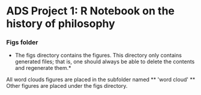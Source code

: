 # ADS Project 1:  R Notebook on the history of philosophy

### Figs folder

* The figs directory contains the figures. This directory only contains generated files; that is, one should always be able to delete the contents and regenerate them.*

All word clouds figures are placed in the subfolder named ** 'word cloud' **
Other figures are placed under the figs directory.
